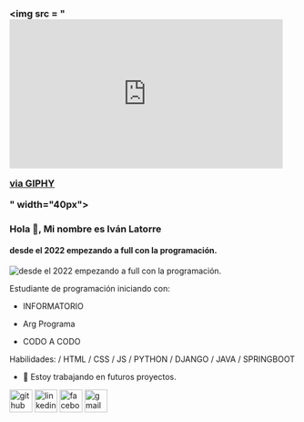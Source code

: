 ### <img src = "<iframe src="https://giphy.com/embed/3oEjHCF6kGlXK0ofsY" width="480" height="262" frameBorder="0" class="giphy-embed" allowFullScreen></iframe><p><a href="https://giphy.com/gifs/silicon-valley-3oEjHCF6kGlXK0ofsY">via GIPHY</a></p>" width="40px">
### Hola 👋, Mi nombre es Iván Latorre
#### desde el 2022 empezando a full con la programación.
![desde el 2022 empezando a full con la programación.](![https://github.com/ivanlatorre](/img/icon.png))

Estudiante de programación iniciando con:

- INFORMATORIO

- Arg Programa

- CODO A CODO

Habilidades: / HTML / CSS / JS / PYTHON / DJANGO / JAVA / SPRINGBOOT 

- 🔭 Estoy trabajando en futuros proyectos. 


[<img src='https://cdn.jsdelivr.net/npm/simple-icons@3.0.1/icons/github.svg' alt='github' height='40'>](https://github.com/https://github.com/ivanlatorre)  [<img src='https://cdn.jsdelivr.net/npm/simple-icons@3.0.1/icons/linkedin.svg' alt='linkedin' height='40'>](https://www.linkedin.com/in/https://www.linkedin.com/in/ivan-latorre-abb007158//)  [<img src='https://cdn.jsdelivr.net/npm/simple-icons@3.0.1/icons/facebook.svg' alt='facebook' height='40'>](https://www.facebook.com/https://www.facebook.com/ivan.latorre.79)  [<img src='https://cdn.jsdelivr.net/npm/simple-icons@3.0.1/icons/gmail.svg' alt='gmail' height='40'>](ivanlatorre720@gmail.com)  

